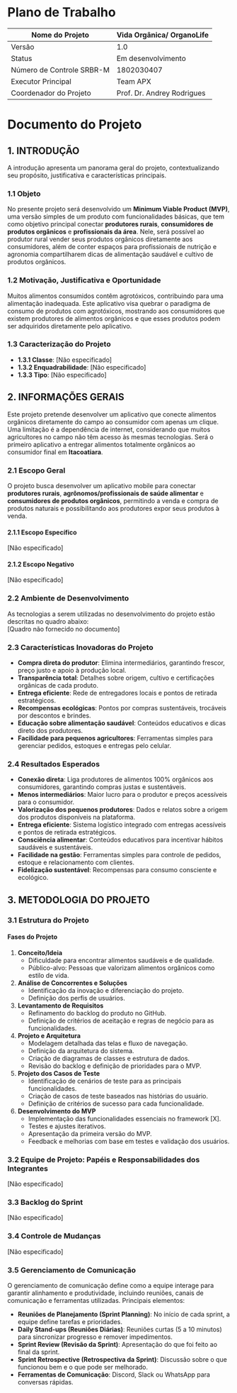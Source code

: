   # Plano de Trabalho

  | Nome do Projeto            | Vida Orgânica/ OrganoLife    |
  |----------------------------|----------------------------|
  | Versão                     | 1.0                       |
  | Status                     | Em desenvolvimento         |
  | Número de Controle SRBR-M  | 1802030407                |
  | Executor Principal         | Team APX                  |
  | Coordenador do Projeto     | Prof. Dr. Andrey Rodrigues|

 # Documento do Projeto

## 1. INTRODUÇÃO
A introdução apresenta um panorama geral do projeto, contextualizando seu propósito, justificativa e características principais.

### 1.1 Objeto
No presente projeto será desenvolvido um **Minimum Viable Product (MVP)**, uma versão simples de um produto com funcionalidades básicas, que tem como objetivo principal conectar **produtores rurais**, **consumidores de produtos orgânicos** e **profissionais da área**. Nele, será possível ao produtor rural vender seus produtos orgânicos diretamente aos consumidores, além de conter espaços para profissionais de nutrição e agronomia compartilharem dicas de alimentação saudável e cultivo de produtos orgânicos.

### 1.2 Motivação, Justificativa e Oportunidade
Muitos alimentos consumidos contêm agrotóxicos, contribuindo para uma alimentação inadequada. Este aplicativo visa quebrar o paradigma de consumo de produtos com agrotóxicos, mostrando aos consumidores que existem produtores de alimentos orgânicos e que esses produtos podem ser adquiridos diretamente pelo aplicativo.

### 1.3 Caracterização do Projeto
- **1.3.1 Classe**: [Não especificado]
- **1.3.2 Enquadrabilidade**: [Não especificado]
- **1.3.3 Tipo**: [Não especificado]

## 2. INFORMAÇÕES GERAIS
Este projeto pretende desenvolver um aplicativo que conecte alimentos orgânicos diretamente do campo ao consumidor com apenas um clique. Uma limitação é a dependência de internet, considerando que muitos agricultores no campo não têm acesso às mesmas tecnologias. Será o primeiro aplicativo a entregar alimentos totalmente orgânicos ao consumidor final em **Itacoatiara**.

### 2.1 Escopo Geral
O projeto busca desenvolver um aplicativo mobile para conectar **produtores rurais**, **agrônomos/profissionais de saúde alimentar** e **consumidores de produtos orgânicos**, permitindo a venda e compra de produtos naturais e possibilitando aos produtores expor seus produtos à venda.

#### 2.1.1 Escopo Específico
[Não especificado]

#### 2.1.2 Escopo Negativo
[Não especificado]

### 2.2 Ambiente de Desenvolvimento
As tecnologias a serem utilizadas no desenvolvimento do projeto estão descritas no quadro abaixo:  
[Quadro não fornecido no documento]

### 2.3 Características Inovadoras do Projeto
- **Compra direta do produtor**: Elimina intermediários, garantindo frescor, preço justo e apoio à produção local.
- **Transparência total**: Detalhes sobre origem, cultivo e certificações orgânicas de cada produto.
- **Entrega eficiente**: Rede de entregadores locais e pontos de retirada estratégicos.
- **Recompensas ecológicas**: Pontos por compras sustentáveis, trocáveis por descontos e brindes.
- **Educação sobre alimentação saudável**: Conteúdos educativos e dicas direto dos produtores.
- **Facilidade para pequenos agricultores**: Ferramentas simples para gerenciar pedidos, estoques e entregas pelo celular.

### 2.4 Resultados Esperados
- **Conexão direta**: Liga produtores de alimentos 100% orgânicos aos consumidores, garantindo compras justas e sustentáveis.
- **Menos intermediários**: Maior lucro para o produtor e preços acessíveis para o consumidor.
- **Valorização dos pequenos produtores**: Dados e relatos sobre a origem dos produtos disponíveis na plataforma.
- **Entrega eficiente**: Sistema logístico integrado com entregas acessíveis e pontos de retirada estratégicos.
- **Consciência alimentar**: Conteúdos educativos para incentivar hábitos saudáveis e sustentáveis.
- **Facilidade na gestão**: Ferramentas simples para controle de pedidos, estoque e relacionamento com clientes.
- **Fidelização sustentável**: Recompensas para consumo consciente e ecológico.

## 3. METODOLOGIA DO PROJETO

### 3.1 Estrutura do Projeto
#### Fases do Projeto
1. **Conceito/Ideia**  
   - Dificuldade para encontrar alimentos saudáveis e de qualidade.  
   - Público-alvo: Pessoas que valorizam alimentos orgânicos como estilo de vida.
2. **Análise de Concorrentes e Soluções**  
   - Identificação da inovação e diferenciação do projeto.  
   - Definição dos perfis de usuários.
3. **Levantamento de Requisitos**  
   - Refinamento do backlog do produto no GitHub.  
   - Definição de critérios de aceitação e regras de negócio para as funcionalidades.
4. **Projeto e Arquitetura**  
   - Modelagem detalhada das telas e fluxo de navegação.  
   - Definição da arquitetura do sistema.  
   - Criação de diagramas de classes e estrutura de dados.  
   - Revisão do backlog e definição de prioridades para o MVP.
5. **Projeto dos Casos de Teste**  
   - Identificação de cenários de teste para as principais funcionalidades.  
   - Criação de casos de teste baseados nas histórias do usuário.  
   - Definição de critérios de sucesso para cada funcionalidade.
6. **Desenvolvimento do MVP**  
   - Implementação das funcionalidades essenciais no framework [X].  
   - Testes e ajustes iterativos.  
   - Apresentação da primeira versão do MVP.  
   - Feedback e melhorias com base em testes e validação dos usuários.

### 3.2 Equipe de Projeto: Papéis e Responsabilidades dos Integrantes
[Não especificado]

### 3.3 Backlog do Sprint
[Não especificado]

### 3.4 Controle de Mudanças
[Não especificado]

### 3.5 Gerenciamento de Comunicação
O gerenciamento de comunicação define como a equipe interage para garantir alinhamento e produtividade, incluindo reuniões, canais de comunicação e ferramentas utilizadas. Principais elementos:

- **Reuniões de Planejamento (Sprint Planning)**: No início de cada sprint, a equipe define tarefas e prioridades.
- **Daily Stand-ups (Reuniões Diárias)**: Reuniões curtas (5 a 10 minutos) para sincronizar progresso e remover impedimentos.
- **Sprint Review (Revisão da Sprint)**: Apresentação do que foi feito ao final da sprint.
- **Sprint Retrospective (Retrospectiva da Sprint)**: Discussão sobre o que funcionou bem e o que pode ser melhorado.
- **Ferramentas de Comunicação**: Discord, Slack ou WhatsApp para conversas rápidas.
